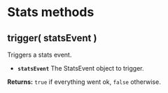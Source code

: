 # Stats methods

## trigger\( statsEvent \)

Triggers a stats event.

* **`statsEvent`** The StatsEvent object to trigger.

**Returns:** `true` if everything went ok, `false` otherwise.

